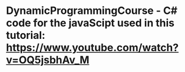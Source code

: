 # DynamicProgrammingCourse - C# code for the javaScipt used in this tutorial:  https://www.youtube.com/watch?v=OQ5jsbhAv_M 
